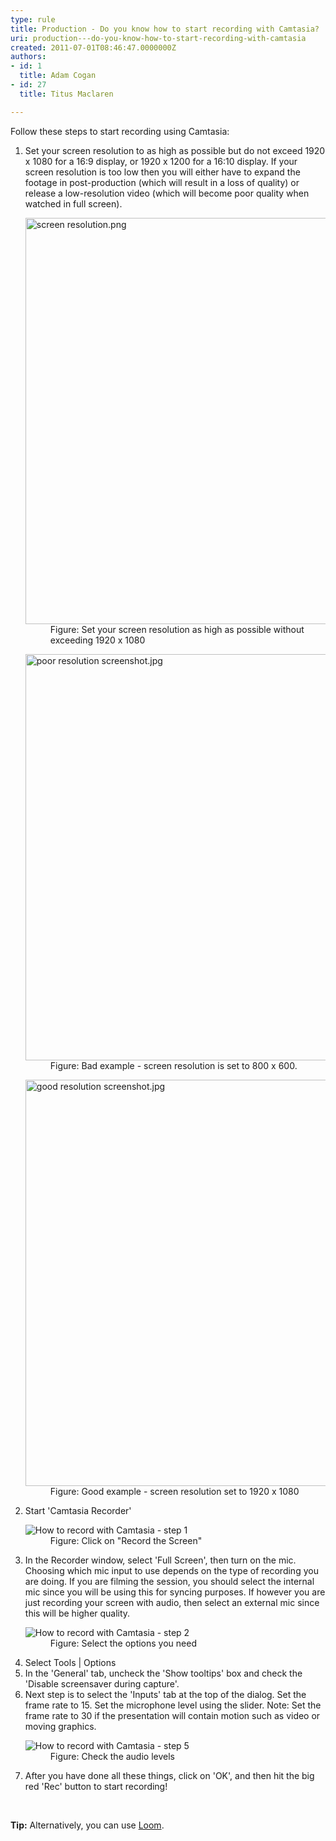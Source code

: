 ```yaml
---
type: rule
title: Production - Do you know how to start recording with Camtasia?
uri: production---do-you-know-how-to-start-recording-with-camtasia
created: 2011-07-01T08:46:47.0000000Z
authors:
- id: 1
  title: Adam Cogan
- id: 27
  title: Titus Maclaren

---
```




<span class='intro'> Follow these steps to start recording using Camtasia&#58;
​<br> </span>

<ol><li>Set your screen resolution to as high as possible but do not exceed 1920 x 1080 for a 16&#58;9 display,&#160;or 1920 x 1200 for a 16&#58;10 display. If your screen resolution is too low then you will either have to expand the footage in post-production (which will result in a loss of quality) or release a low-resolution video (which will become poor quality when watched in full screen).</li><dl class="image"><dt> <img alt="screen resolution.png" src="/PublishingImages/screen%20resolution.png" style="width&#58;650px;" /> <br></dt><dd>Figure&#58; Set your screen resolution as high as possible without exceeding 1920 x 1080</dd></dl><dl class="badImage"><dt> <img alt="poor resolution screenshot.jpg" src="/PublishingImages/poor%20resolution%20screenshot.jpg" style="width&#58;650px;" /> </dt><dd>Figure&#58; Bad example - screen resolution is set to 800 x 600.</dd></dl><dl class="goodImage"><dt> <img alt="good resolution screenshot.jpg" src="/PublishingImages/good%20resolution%20screenshot.jpg" style="width&#58;650px;" /> </dt><dd>Figure&#58; Good example - screen resolution set to 1920 x 1080</dd></dl><li>Start 'Camtasia Recorder' <dl class="image"><dt> <img alt="How to record with Camtasia - step 1" src="/PublishingImages/record-camtasia-1.jpg" /> </dt><dd>Figure&#58; Click on &quot;Record​ the Screen&quot;</dd></dl></li><li>In the Recorder window, select 'Full Screen', then turn on the mic. Choosing which mic input to use depends on the type of recording you are doing. If you are filming the session, you should select the internal mic since you will be using this for syncing purposes. If however you are just recording your screen with audio, then select an external mic since this will be higher quality. <dl class="image"><dt> <img alt="How to record with Camtasia - step 2" src="/PublishingImages/record-camtasia-2.jpg" /> </dt><dd>Figure&#58; Select the options you need</dd></dl></li><li>Select Tools | Options</li><li>In the 'General' tab, uncheck the 'Show tooltips' box and check the 'Disable screensaver during capture'.</li><li>Next step is to select the 'Inputs' tab at the top of the dialog. Set the frame rate to 15. Set the microphone level using the slider. Note&#58; Set the frame rate to 30 if the presentation will contain motion such as video or moving graphics.</li><dl class="image"><dt> <img alt="How to record with Camtasia - step 5" src="/PublishingImages/record-camtasia-3.jpg" /> </dt><dd>Figure&#58; Check the audio levels</dd></dl><li>After you have done all these things, click on 'OK', and then hit the big red 'Rec' button to start recording!</li></ol> ​​ 
<p class="greyBox">
   <b>Tip&#58;</b> Alternatively, you can use <a href="https&#58;//www.useloom.com/">Loom</a>. <br></p>


